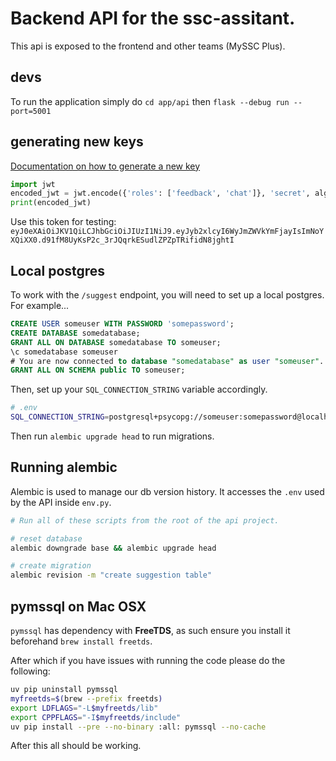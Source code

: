 # Backend API for the ssc-assitant.

This api is exposed to the frontend and other teams (MySSC Plus).

## devs

To run the application simply do `cd app/api` then `flask --debug run --port=5001`

## generating new keys

[Documentation on how to generate a new key](https://pyjwt.readthedocs.io/en/stable/)

```python
import jwt
encoded_jwt = jwt.encode({'roles': ['feedback', 'chat']}, 'secret', algorithm='HS256')
print(encoded_jwt)
```

Use this token for testing: `eyJ0eXAiOiJKV1QiLCJhbGciOiJIUzI1NiJ9.eyJyb2xlcyI6WyJmZWVkYmFjayIsImNoYXQiXX0.d91fM8UyKsP2c_3rJQqrkESudlZPZpTRifidN8jghtI`

## Local postgres

To work with the `/suggest` endpoint, you will need to set up a local postgres. For example...


```sql
CREATE USER someuser WITH PASSWORD 'somepassword';
CREATE DATABASE somedatabase;
GRANT ALL ON DATABASE somedatabase TO someuser;
\c somedatabase someuser
# You are now connected to database "somedatabase" as user "someuser".
GRANT ALL ON SCHEMA public TO someuser;
```

Then, set up your `SQL_CONNECTION_STRING` variable accordingly.

```bash
# .env
SQL_CONNECTION_STRING=postgresql+psycopg://someuser:somepassword@localhost:5432/somedatabase
```

Then run `alembic upgrade head` to run migrations.

## Running alembic

Alembic is used to manage our db version history. It accesses the `.env` used by the API inside `env.py`.

```bash
# Run all of these scripts from the root of the api project.

# reset database
alembic downgrade base && alembic upgrade head

# create migration
alembic revision -m "create suggestion table"
```

## pymssql on Mac OSX

`pymssql` has dependency with **FreeTDS**, as such ensure you install it beforehand `brew install freetds`.

After which if you have issues with running the code please do the following: 

```bash
uv pip uninstall pymssql
myfreetds=$(brew --prefix freetds)
export LDFLAGS="-L$myfreetds/lib"
export CPPFLAGS="-I$myfreetds/include"
uv pip install --pre --no-binary :all: pymssql --no-cache
```

After this all should be working.